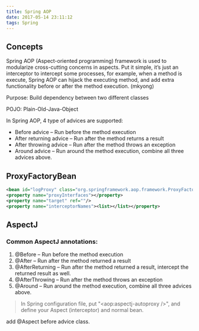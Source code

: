 ```yaml
---
title: Spring AOP
date: 2017-05-14 23:11:12
tags: Spring
---
```

	
## Concepts
Spring AOP (Aspect-oriented programming) framework is used to modularize cross-cutting concerns in aspects. Put it simple, it’s just an interceptor to intercept some processes, for example, when a method is execute, Spring AOP can hijack the executing method, and add extra functionality before or after the method execution. (mkyong)

<!-- more -->
Purpose: Build dependency between two different classes

POJO: Plain-Old-Java-Object 

In Spring AOP, 4 type of advices are supported:

* Before advice – Run before the method execution
* After returning advice – Run after the method returns a result
* After throwing advice – Run after the method throws an exception
* Around advice – Run around the method execution, combine all three advices above.

## ProxyFactoryBean

```xml
<bean id="logProxy" class="org.springframework.aop.framework.ProxyFactoryBean">
<property name="proxyInterfaces"></property>
<property name="target" ref=""/>
<property name="interceptorNames"><list></list></property>
```
## AspectJ

### Common AspectJ annotations:
1.	@Before – Run before the method execution
2.	@After – Run after the method returned a result
3.	@AfterReturning – Run after the method returned a result, intercept the returned result as well.
4.	@AfterThrowing – Run after the method throws an exception
5.	@Around – Run around the method execution, combine all three advices above.

> In Spring configuration file, put "<span><</span>aop:aspectj-autoproxy />", and define your Aspect (interceptor) and normal bean.

add @Aspect before advice class.


